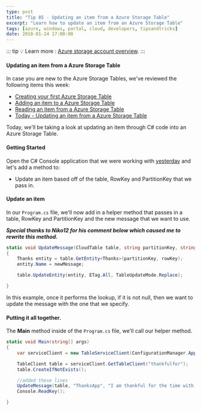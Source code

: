 ```yaml
---
type: post
title: "Tip 85 - Updating an item from a Azure Storage Table"
excerpt: "Learn how to update an item from an Azure Storage Table"
tags: [azure, windows, portal, cloud, developers, tipsandtricks]
date: 2018-01-24 17:00:00
---
```


::: tip
:bulb: Learn more : [Azure storage account overview](https://docs.microsoft.com/azure/storage/common/storage-account-overview?WT.mc_id=docs-azuredevtips-micrum).
:::

#### Updating an item from a Azure Storage Table

In case you are new to the Azure Storage Tables, we've reviewed the following items this week:

* [Creating your first Azure Storage Table](https://microsoft.github.io/AzureTipsAndTricks/blog/tip82.html)
* [Adding an item to a Azure Storage Table](https://microsoft.github.io/AzureTipsAndTricks/blog/tip83.html)
* [Reading an item from a Azure Storage Table](https://microsoft.github.io/AzureTipsAndTricks/blog/tip84.html)
* [Today - Updating an item from a Azure Storage Table](https://microsoft.github.io/AzureTipsAndTricks/blog/tip85.html)

Today, we'll be taking a look at updating an item through C# code into an Azure Storage Table.

#### Getting Started

Open the C# Console application that we were working with [yesterday](https://microsoft.github.io/AzureTipsAndTricks/blog/tip84.html) and let's add a method to:

* Update an item based off of the table, RowKey and PartitionKey that we pass in.

#### Update an item

In our `Program.cs` file, we'll now add in a helper method that passes in a table, RowKey and PartitionKey and the new message that we want to use.

***Special thanks to Niko12 for his comment below which caused me to rewrite this method.***

```csharp
static void UpdateMessage(CloudTable table, string partitionKey, string rowKey, string newMessage)
{
    Thanks entity = table.GetEntity<Thanks>(partitionKey, rowKey);
    entity.Name = newMessage;

    table.UpdateEntity(entity, ETag.All, TableUpdateMode.Replace);

}
```

In this example, once it performs the lookup, if it is not null, then we want to update the message with the one that we specify.

#### Putting it all together.

The **Main** method inside of the `Program.cs` file, we'll call our helper method.

```csharp
static void Main(string[] args)
{
    var serviceClient = new TableServiceClient(ConfigurationManager.AppSettings["StorageConnection"]);

    TableClient table = serviceClient.GetTableClient("thankfulfor");
    table.CreateIfNotExists();

    //added these lines
    UpdateMessage(table, "ThanksApp", "I am thankful for the time with my family", "I am thankful for the time with my family and friends");
    Console.ReadKey();

}
```

<img :src="$withBase('/files/azupdatetable1.gif')">
